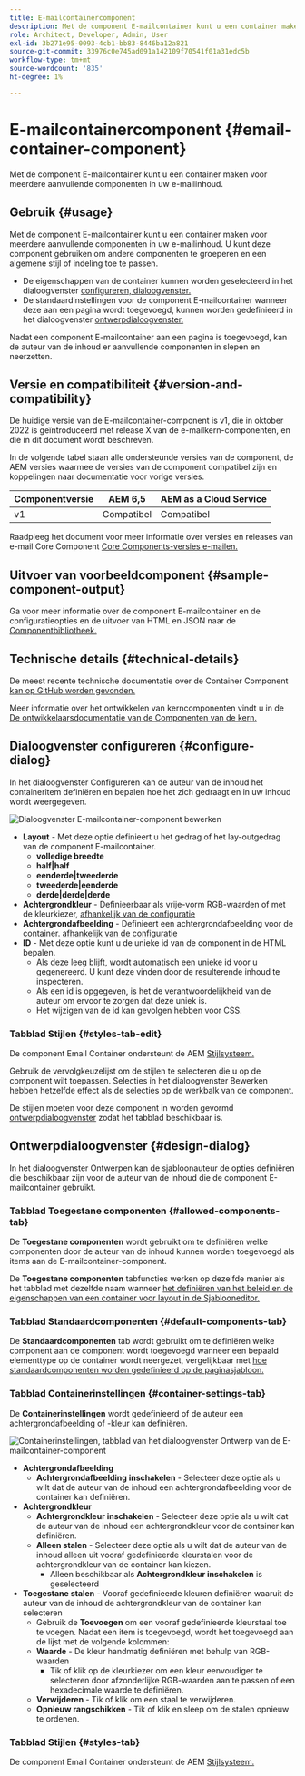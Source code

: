 ```yaml
---
title: E-mailcontainercomponent
description: Met de component E-mailcontainer kunt u een container maken voor meerdere aanvullende componenten in uw e-mailinhoud.
role: Architect, Developer, Admin, User
exl-id: 3b271e95-0093-4cb1-bb83-8446ba12a821
source-git-commit: 33976c0e745ad091a142109f70541f01a31edc5b
workflow-type: tm+mt
source-wordcount: '835'
ht-degree: 1%

---
```



# E-mailcontainercomponent {#email-container-component}

Met de component E-mailcontainer kunt u een container maken voor meerdere aanvullende componenten in uw e-mailinhoud.

## Gebruik {#usage}

Met de component E-mailcontainer kunt u een container maken voor meerdere aanvullende componenten in uw e-mailinhoud. U kunt deze component gebruiken om andere componenten te groeperen en een algemene stijl of indeling toe te passen.

* De eigenschappen van de container kunnen worden geselecteerd in het dialoogvenster [configureren, dialoogvenster.](#configure-dialog)
* De standaardinstellingen voor de component E-mailcontainer wanneer deze aan een pagina wordt toegevoegd, kunnen worden gedefinieerd in het dialoogvenster [ontwerpdialoogvenster.](#design-dialog)

Nadat een component E-mailcontainer aan een pagina is toegevoegd, kan de auteur van de inhoud er aanvullende componenten in slepen en neerzetten.

## Versie en compatibiliteit {#version-and-compatibility}

De huidige versie van de E-mailcontainer-component is v1, die in oktober 2022 is geïntroduceerd met release X van de e-mailkern-componenten, en die in dit document wordt beschreven.

In de volgende tabel staan alle ondersteunde versies van de component, de AEM versies waarmee de versies van de component compatibel zijn en koppelingen naar documentatie voor vorige versies.

| Componentversie | AEM 6,5 | AEM as a Cloud Service |
|---|---|---|
| v1 | Compatibel | Compatibel |

Raadpleeg het document voor meer informatie over versies en releases van e-mail Core Component [Core Components-versies e-mailen.](/help/email/versions.md)

## Uitvoer van voorbeeldcomponent {#sample-component-output}

Ga voor meer informatie over de component E-mailcontainer en de configuratieopties en de uitvoer van HTML en JSON naar de [Componentbibliotheek.](https://adobe.com/go/aem_cmp_library_email_container)

## Technische details {#technical-details}

De meest recente technische documentatie over de Container Component [kan op GitHub worden gevonden.](https://adobe.com/go/aem_cmp_tech_email_container_v1)

Meer informatie over het ontwikkelen van kerncomponenten vindt u in de [De ontwikkelaarsdocumentatie van de Componenten van de kern.](/help/developing/overview.md)

## Dialoogvenster configureren {#configure-dialog}

In het dialoogvenster Configureren kan de auteur van de inhoud het containeritem definiëren en bepalen hoe het zich gedraagt en in uw inhoud wordt weergegeven.

![Dialoogvenster E-mailcontainer-component bewerken](/help/email/assets/email-container-configure.png)

* **Layout** - Met deze optie definieert u het gedrag of het lay-outgedrag van de component E-mailcontainer.
   * **volledige breedte**
   * **half|half**
   * **eenderde|tweederde**
   * **tweederde|eenderde**
   * **derde|derde|derde**
* **Achtergrondkleur** - Definieerbaar als vrije-vorm RGB-waarden of met de kleurkiezer, [afhankelijk van de configuratie](#container-settings-tab)
* **Achtergrondafbeelding** - Definieert een achtergrondafbeelding voor de container. [afhankelijk van de configuratie](#container-settings-tab)
* **ID** - Met deze optie kunt u de unieke id van de component in de HTML bepalen.
   * Als deze leeg blijft, wordt automatisch een unieke id voor u gegenereerd. U kunt deze vinden door de resulterende inhoud te inspecteren.
   * Als een id is opgegeven, is het de verantwoordelijkheid van de auteur om ervoor te zorgen dat deze uniek is.
   * Het wijzigen van de id kan gevolgen hebben voor CSS.

### Tabblad Stijlen {#styles-tab-edit}

De component Email Container ondersteunt de AEM [Stijlsysteem.](/help/get-started/authoring.md#component-styling)

Gebruik de vervolgkeuzelijst om de stijlen te selecteren die u op de component wilt toepassen. Selecties in het dialoogvenster Bewerken hebben hetzelfde effect als de selecties op de werkbalk van de component.

De stijlen moeten voor deze component in worden gevormd [ontwerpdialoogvenster](#design-dialog) zodat het tabblad beschikbaar is.

## Ontwerpdialoogvenster {#design-dialog}

In het dialoogvenster Ontwerpen kan de sjabloonauteur de opties definiëren die beschikbaar zijn voor de auteur van de inhoud die de component E-mailcontainer gebruikt.

### Tabblad Toegestane componenten {#allowed-components-tab}

De **Toegestane componenten** wordt gebruikt om te definiëren welke componenten door de auteur van de inhoud kunnen worden toegevoegd als items aan de E-mailcontainer-component.

De **Toegestane componenten** tabfuncties werken op dezelfde manier als het tabblad met dezelfde naam wanneer [het definiëren van het beleid en de eigenschappen van een container voor layout in de Sjablooneditor.](https://experienceleague.adobe.com/docs/experience-manager-cloud-service/sites/authoring/features/templates.html)

### Tabblad Standaardcomponenten {#default-components-tab}

De **Standaardcomponenten** tab wordt gebruikt om te definiëren welke component aan de component wordt toegevoegd wanneer een bepaald elementtype op de container wordt neergezet, vergelijkbaar met [hoe standaardcomponenten worden gedefinieerd op de paginasjabloon.](https://experienceleague.adobe.com/docs/experience-manager-cloud-service/sites/authoring/features/templates.html)

### Tabblad Containerinstellingen {#container-settings-tab}

De **Containerinstellingen** wordt gedefinieerd of de auteur een achtergrondafbeelding of -kleur kan definiëren.

![Containerinstellingen, tabblad van het dialoogvenster Ontwerp van de E-mailcontainer-component](/help/email/assets/email-container-design-container-settings.png)

* **Achtergrondafbeelding**
   * **Achtergrondafbeelding inschakelen** - Selecteer deze optie als u wilt dat de auteur van de inhoud een achtergrondafbeelding voor de container kan definiëren.
* **Achtergrondkleur**
   * **Achtergrondkleur inschakelen** - Selecteer deze optie als u wilt dat de auteur van de inhoud een achtergrondkleur voor de container kan definiëren.
   * **Alleen stalen** - Selecteer deze optie als u wilt dat de auteur van de inhoud alleen uit vooraf gedefinieerde kleurstalen voor de achtergrondkleur van de container kan kiezen.
      * Alleen beschikbaar als **Achtergrondkleur inschakelen** is geselecteerd
* **Toegestane stalen** - Vooraf gedefinieerde kleuren definiëren waaruit de auteur van de inhoud de achtergrondkleur van de container kan selecteren
   * Gebruik de **Toevoegen** om een vooraf gedefinieerde kleurstaal toe te voegen. Nadat een item is toegevoegd, wordt het toegevoegd aan de lijst met de volgende kolommen:
   * **Waarde** - De kleur handmatig definiëren met behulp van RGB-waarden
      * Tik of klik op de kleurkiezer om een kleur eenvoudiger te selecteren door afzonderlijke RGB-waarden aan te passen of een hexadecimale waarde te definiëren.
   * **Verwijderen** - Tik of klik om een staal te verwijderen.
   * **Opnieuw rangschikken** - Tik of klik en sleep om de stalen opnieuw te ordenen.

### Tabblad Stijlen {#styles-tab}

De component Email Container ondersteunt de AEM [Stijlsysteem.](/help/get-started/authoring.md#component-styling)
